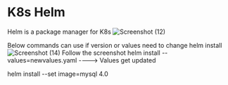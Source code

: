 # K8s Helm

Helm is a package manager for K8s
![Screenshot (12)](https://github.com/adityasneo/K8s/assets/128022129/fca8b9ed-30c5-47a2-ab53-61aa16e7db9e)

Below commands can use if version or values need to change
helm install <chartname>
![Screenshot (14)](https://github.com/adityasneo/K8s/assets/128022129/d2f6f5e4-481e-49c9-b5b0-ae23b2b0c852)
Follow the screenshot
helm install --values=newvalues.yaml <chartname>----> Values get updated

helm install --set image=mysql 4.0
